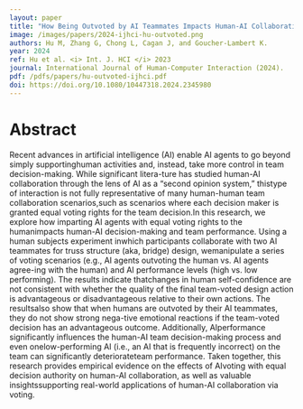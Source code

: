 ```yaml
---
layout: paper
title: "How Being Outvoted by AI Teammates Impacts Human-AI Collaboration"
image: /images/papers/2024-ijhci-hu-outvoted.png
authors: Hu M, Zhang G, Chong L, Cagan J, and Goucher-Lambert K.
year: 2024
ref: Hu et al. <i> Int. J. HCI </i> 2023
journal: International Journal of Human-Computer Interaction (2024).
pdf: /pdfs/papers/hu-outvoted-ijhci.pdf
doi: https://doi.org/10.1080/10447318.2024.2345980
---
```



# Abstract
Recent advances in artificial intelligence (AI) enable AI agents to go beyond simply supportinghuman activities and, instead, take more control in team decision-making. While significant litera-ture has studied human-AI collaboration through the lens of AI as a “second opinion system,” thistype of interaction is not fully representative of many human-human team collaboration scenarios,such as scenarios where each decision maker is granted equal voting rights for the team decision.In this research, we explore how imparting AI agents with equal voting rights to the humanimpacts human-AI decision-making and team performance. Using a human subjects experiment inwhich participants collaborate with two AI teammates for truss structure (aka, bridge) design, wemanipulate a series of voting scenarios (e.g., AI agents outvoting the human vs. AI agents agree-ing with the human) and AI performance levels (high vs. low performing). The results indicate thatchanges in human self-confidence are not consistent with whether the quality of the final team-voted design action is advantageous or disadvantageous relative to their own actions. The resultsalso show that when humans are outvoted by their AI teammates, they do not show strong nega-tive emotional reactions if the team-voted decision has an advantageous outcome. Additionally, AIperformance significantly influences the human-AI team decision-making process and even onelow-performing AI (i.e., an AI that is frequently incorrect) on the team can significantly deteriorateteam performance. Taken together, this research provides empirical evidence on the effects of AIvoting with equal decision authority on human-AI collaboration, as well as valuable insightssupporting real-world applications of human-AI collaboration via voting.
